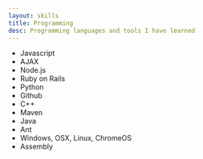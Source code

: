 ```yaml
---
layout: skills
title: Programming
desc: Programming languages and tools I have learned
---
```

- Javascript
- AJAX
- Node.js
- Ruby on Rails
- Python
- Github
- C++
- Maven
- Java
- Ant
- Windows, OSX, Linux, ChromeOS
- Assembly